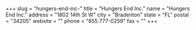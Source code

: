 +++
slug = "hungers-end-inc-"
title = "Hungers End Inc."
name = "Hungers End Inc."
address = "1802 14th St W"
city = "Bradenton"
state = "FL"
postal = "34205"
website = ""
phone = "855 777-0259"
fax = ""
+++
